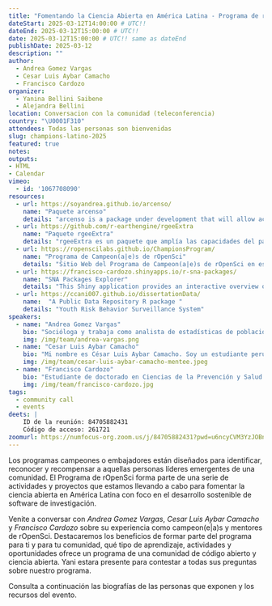 ```yaml
---
title: "Fomentando la Ciencia Abierta en América Latina - Programa de rOpenSci"
dateStart: 2025-03-12T14:00:00 # UTC!!
dateEnd: 2025-03-12T15:00:00 # UTC!!
date: 2025-03-12T15:00:00 # UTC!! same as dateEnd
publishDate: 2025-03-12
description: ""
author:
  - Andrea Gomez Vargas
  - Cesar Luis Aybar Camacho 
  - Francisco Cardozo
organizer: 
  - Yanina Bellini Saibene
  - Alejandra Bellini
location: Conversacion con la comunidad (teleconferencia)
country: "\U0001F310"
attendees: Todas las personas son bienvenidas
slug: champions-latino-2025
featured: true
notes: 
outputs:
- HTML
- Calendar 
vimeo: 
  - id: '1067708090'
resources:
  - url: https://soyandrea.github.io/arcenso/
    name: "Paquete arcenso"
    details: "arcenso is a package under development that will allow access to the official data of the national population censuses in Argentina from the National Institute of Statistics and Census - INDEC."
  - url: https://github.com/r-earthengine/rgeeExtra
    name: "Paquete rgeeExtra"
    details: "rgeeExtra es un paquete que amplía las capacidades del paquete rgee, que permite utilizar Google Earth Engine en R."
  - url: https://ropenscilabs.github.io/ChampionsProgram/
    name: "Programa de Campeon(a|e)s de rOpenSci"
    details: "Sitio Web del Programa de Campeon(a|e)s de rOpenSci en español"
  - url: https://francisco-cardozo.shinyapps.io/r-sna-packages/
    name: "SNA Packages Explorer"
    details: "This Shiny application provides an interactive overview of R packages used in network analysis."
  - url: https://ccani007.github.io/dissertationData/
    name:  "A Public Data Repository R package "
    details: "Youth Risk Behavior Surveillance System"
speakers:  
  - name: "Andrea Gomez Vargas"
    bio: "Socióloga y trabaja como analista de estadísticas de población en el INDEC, Argentina. Su proyecto en el programa de campeones de rOpenSci, cohorte 2023-2024, fue desarrollar el paquete [arcenso](https://soyandrea.github.io/arcenso/), en su primera etapa permite acceder a los datos oficiales de los censos nacionales de Argentina en un formato accesible, ordenado y estructurado."
    img: /img/team/andrea-vargas.png
  - name: "Cesar Luis Aybar Camacho"
    bio: "Mi nombre es César Luis Aybar Camacho. Soy un estudiante peruano de doctorado en el Laboratorio de Procesamiento de Imágenes de la Universidad de Valencia. Me postulé al Programa de Campeones de rOpenSci hace un año para aprender de la comunidad, fortalecer mis habilidades en desarrollo de software y promover buenas prácticas en la ciencia de datos. Además, quiero contribuir al desarrollo de una comunidad de R sólida y diversa en América Latina. Mi experiencia está principalmente enfocada en el uso de paquetes espaciales en R, como terra, gdalraster, sf y stars."
    img: /img/team/cesar-luis-aybar-camacho-mentee.jpeg  
  - name: "Francisco Cardozo"
    bio: "Estudiante de doctorado en Ciencias de la Prevención y Salud Comunitaria en la Universidad de Miami (EE.UU.). Su trabajo se centra en evaluar intervenciones preventivas en distintos países de América Latina, utilizando técnicas avanzadas de análisis estadístico, aprendizaje automático y modelado de variables latentes. Actualmente desarrolla talleres enfocados en la enseñanza de herramientas de software abierto, especialmente en R, para fortalecer la reproducibilidad, transparencia y rigor metodológico en investigación. Fue mentor en la segunda cohorte del programa de rOpenSci."
    img: /img/team/francisco-cardozo.jpg
tags:
  - community call
  - events
deets: |
    ID de la reunión: 84705882431
    Código de acceso: 261721
zoomurl: https://numfocus-org.zoom.us/j/84705882431?pwd=u6ncyCVM3YzJOBn97JZQYav0rCAMww.1
---
```


Los programas campeones o embajadores están diseñados para identificar, reconocer y recompensar a aquellas personas líderes emergentes de una comunidad. El Programa de rOpenSci forma parte de una serie de actividades y proyectos que estamos llevando a cabo para fomentar la ciencia abierta en América Latina con foco en el desarrollo sostenible de software de investigación.

Venite a conversar con _Andrea Gomez Vargas_, _Cesar Luis Aybar Camacho_ y _Francisco Cardozo_ sobre su experiencia como campeon(e|a)s y mentores de rOpenSci. Destacaremos los beneficios de formar parte del programa para ti y para tu comunidad, qué tipo de aprendizaje, actividades y oportunidades ofrece un programa de una comunidad de código abierto y ciencia abierta. Yani estara presente para contestar a todas sus preguntas sobre nuestro programa.

Consulta a continuación las biografías de las personas que exponen y los recursos del evento.
